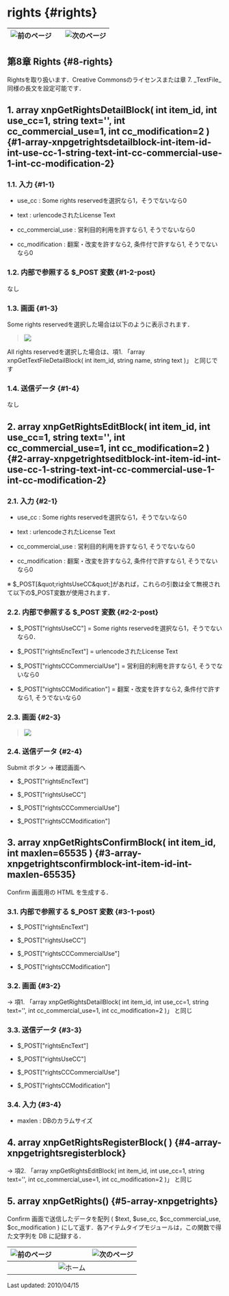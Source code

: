 # rights {#rights}

| ![前のページ](../../assets/commonlib/prev.gif)  |   |  ![次のページ](../../assets/commonlib/next.gif) |
| --- | :-: | --- |

## 第8章 Rights {#8-rights}

Rightsを取り扱います．Creative Commonsのライセンスまたは章 7\. _TextFile_同様の長文を設定可能です．

## 1\. array xnpGetRightsDetailBlock( int item_id, int use_cc=1, string text=&#039;&#039;, int cc_commercial_use=1, int cc_modification=2 ) {#1-array-xnpgetrightsdetailblock-int-item-id-int-use-cc-1-string-text-int-cc-commercial-use-1-int-cc-modification-2}

### 1.1\. 入力 {#1-1}

*   use_cc : Some rights reservedを選択なら1，そうでないなら0

*   text : urlencodeされたLicense Text

*   cc_commercial_use : 営利目的利用を許すなら1, そうでないなら0

*   cc_modification : 翻案・改変を許すなら2, 条件付で許すなら1, そうでないなら0

### 1.2\. 内部で参照する $_POST 変数 {#1-2-post}

なし

### 1.3\. 画面 {#1-3}

Some rights reservedを選択した場合は以下のように表示されます．

> ![](../../assets/commonlib/xnpGetRightsDetailBlock.gif)

All rights reservedを選択した場合は、項1\. 「array xnpGetTextFileDetailBlock( int item_id, string name, string text )」 と同じです

### 1.4\. 送信データ {#1-4}

なし

## 2\. array xnpGetRightsEditBlock( int item_id, int use_cc=1, string text=&#039;&#039;, int cc_commercial_use=1, int cc_modification=2 ) {#2-array-xnpgetrightseditblock-int-item-id-int-use-cc-1-string-text-int-cc-commercial-use-1-int-cc-modification-2}

### 2.1\. 入力 {#2-1}

*   use_cc : Some rights reservedを選択なら1，そうでないなら0

*   text : urlencodeされたLicense Text

*   cc_commercial_use : 営利目的利用を許すなら1, そうでないなら0

*   cc_modification : 翻案・改変を許すなら2, 条件付で許すなら1, そうでないなら0

※ $_POST[&quot;rightsUseCC&quot;]があれば，これらの引数は全て無視されて以下の$_POST変数が使用されます．

### 2.2\. 内部で参照する $_POST 変数 {#2-2-post}

*   $_POST[&quot;rightsUseCC&quot;] = Some rights reservedを選択なら1，そうでないなら0．

*   $_POST[&quot;rightsEncText&quot;] = urlencodeされたLicense Text

*   $_POST[&quot;rightsCCCommercialUse&quot;] = 営利目的利用を許すなら1, そうでないなら0

*   $_POST[&quot;rightsCCModification&quot;] = 翻案・改変を許すなら2, 条件付で許すなら1, そうでないなら0

### 2.3\. 画面 {#2-3}

> ![](../../assets/commonlib/xnpGetRightsEditBlock1.gif)

### 2.4\. 送信データ {#2-4}

Submit ボタン → 確認画面へ

*   $_POST[&quot;rightsEncText&quot;]

*   $_POST[&quot;rightsUseCC&quot;]

*   $_POST[&quot;rightsCCCommercialUse&quot;]

*   $_POST[&quot;rightsCCModification&quot;]

## 3\. array xnpGetRightsConfirmBlock( int item_id, int maxlen=65535 ) {#3-array-xnpgetrightsconfirmblock-int-item-id-int-maxlen-65535}

Confirm 画面用の HTML を生成する．

### 3.1\. 内部で参照する $_POST 変数 {#3-1-post}

*   $_POST[&quot;rightsEncText&quot;]

*   $_POST[&quot;rightsUseCC&quot;]

*   $_POST[&quot;rightsCCCommercialUse&quot;]

*   $_POST[&quot;rightsCCModification&quot;]

### 3.2\. 画面 {#3-2}

→ 項1\. 「array xnpGetRightsDetailBlock( int item_id, int use_cc=1, string text=&#039;&#039;, int cc_commercial_use=1, int cc_modification=2 )」 と同じ

### 3.3\. 送信データ {#3-3}

*   $_POST[&quot;rightsEncText&quot;]

*   $_POST[&quot;rightsUseCC&quot;]

*   $_POST[&quot;rightsCCCommercialUse&quot;]

*   $_POST[&quot;rightsCCModification&quot;]

### 3.4\. 入力 {#3-4}

*   maxlen : DBのカラムサイズ

## 4\. array xnpGetRightsRegisterBlock( ) {#4-array-xnpgetrightsregisterblock}

→ 項2\. 「array xnpGetRightsEditBlock( int item_id, int use_cc=1, string text=&#039;&#039;, int cc_commercial_use=1, int cc_modification=2 )」 と同じ

## 5\. array xnpGetRights() {#5-array-xnpgetrights}

Confirm 画面で送信したデータを配列 ( $text, $use_cc, $cc_commercial_use, $cc_modification ) にして返す．各アイテムタイプモジュールは，この関数で得た文字列を DB に記録する．

| ![前のページ](../../assets/commonlib/prev.gif)  |   |  ![次のページ](../../assets/commonlib/next.gif) |
| --- | --- | --- |
|   | ![ホーム](../../assets/commonlib/home.gif)  |   |

Last updated: 2010/04/15